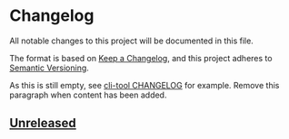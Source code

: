 # Changelog
All notable changes to this project will be documented in this file.

The format is based on [Keep a Changelog](https://keepachangelog.com/en/1.0.0/),
and this project adheres to [Semantic Versioning](https://semver.org/spec/v2.0.0.html).

As this is still empty, see [cli-tool CHANGELOG](../cli-tools/CHANGELOG.md) for example.
Remove this paragraph when content has been added.

## [Unreleased]

[Unreleased]: https://github.com/streamr-dev/network-monorepo/compare/client/v6.0.0...HEAD
